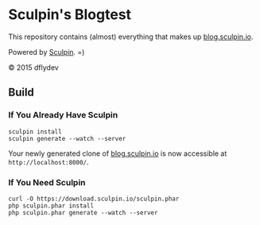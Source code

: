 Sculpin's Blogtest
==============

This repository contains (almost) everything that makes up
[blog.sculpin.io](http://blog.sculpin.io).

Powered by [Sculpin](https://github.com/sculpin/sculpin). =)

&copy; 2015 dflydev


Build
-----

### If You Already Have Sculpin

    sculpin install
    sculpin generate --watch --server

Your newly generated clone of [blog.sculpin.io](https://blog.sculpin.io) is now
accessible at `http://localhost:8000/`.

### If You Need Sculpin

    curl -O https://download.sculpin.io/sculpin.phar
    php sculpin.phar install
    php sculpin.phar generate --watch --server
